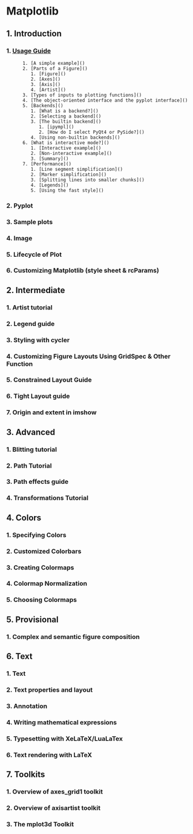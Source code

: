 # Matplotlib


## 1. Introduction
   ### 1. [Usage Guide]()
          1. [A simple example]()
          2. [Parts of a Figure]()
             1. [Figure]()
             2. [Axes]()
             3. [Axis]()
             4. [Artist]()
          3. [Types of inputs to plotting functions]()
          4. [The object-oriented interface and the pyplot interface]()
          5. [Backends]()
             1. [What is a backend?]()
             2. [Selecting a backend]()
             3. [The builtin backend]()
                1. [ipympl]()
                2. [How do I select PyQt4 or PySide?]()
             4. [Using non-builtin backends]()
          6. [What is interactive mode?]()
             1. [Interactive example]()
             2. [Non-interactive example]()
             3. [Summary]()
          7. [Performance]()
             1. [Line segment simplification]()
             2. [Marker simplification]()
             3. [Splitting lines into smaller chunks]()
             4. [Legends]()
             5. [Using the fast style]()
   ### 2. Pyplot 
   ### 3. Sample plots
   ### 4. Image 
   ### 5. Lifecycle of Plot
   ### 6. Customizing Matplotlib (style sheet & rcParams)
## 2. Intermediate
   ### 1. Artist tutorial
   ### 2. Legend guide
   ### 3. Styling with cycler
   ### 4. Customizing Figure Layouts Using GridSpec & Other Function
   ### 5. Constrained Layout Guide
   ### 6. Tight Layout guide
   ### 7. Origin and extent in imshow
## 3. Advanced
   ### 1. Blitting tutorial
   ### 2. Path Tutorial
   ### 3. Path effects guide
   ### 4. Transformations Tutorial
## 4. Colors
   ### 1. Specifying Colors
   ### 2. Customized Colorbars 
   ### 3. Creating Colormaps
   ### 4. Colormap Normalization
   ### 5. Choosing Colormaps
## 5. Provisional 
   ### 1. Complex and semantic figure composition
## 6. Text
   ### 1. Text 
   ### 2. Text properties and layout
   ### 3. Annotation
   ### 4. Writing mathematical expressions
   ### 5. Typesetting with XeLaTeX/LuaLaTex
   ### 6. Text rendering with LaTeX
## 7. Toolkits
   ### 1. Overview of axes_grid1 toolkit
   ### 2. Overview of axisartist toolkit
   ### 3. The mplot3d Toolkit
